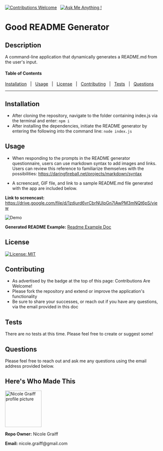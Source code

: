 
[![Contributions Welcome](https://img.shields.io/badge/Contributions-Welcome-green.svg)](https://github.com/keycole)&nbsp;&nbsp;&nbsp;[![Ask Me Anything !](https://img.shields.io/badge/Ask%20me-anything-1abc9c.svg)](mailto:nicole.graiff@gmail.com)

# Good README Generator

## Description
A command-line application that dynamically generates a README.md from the user's input.

#### Table of Contents

[Installation](#installation)&nbsp;&nbsp;&nbsp;|&nbsp;&nbsp;&nbsp;[Usage](#usage)&nbsp;&nbsp;&nbsp;|&nbsp;&nbsp;&nbsp;[License](#license)&nbsp;&nbsp;&nbsp;|&nbsp;&nbsp;&nbsp;[Contributing](#contributing)&nbsp;&nbsp;&nbsp;|&nbsp;&nbsp;&nbsp;[Tests](#tests)&nbsp;&nbsp;&nbsp;|&nbsp;&nbsp;&nbsp;[Questions](#questions)

---

## Installation
- After cloning the repository, navigate to the folder containing index.js via the terminal and enter: ```npm i``` 
- After installing the dependencies, initiate the README generator by entering the following into the command line: ```node index.js```  


## Usage
- When responding to the prompts in the README generator questionnaire, users can use markdown syntax to add images and links. Users can review this reference to familiarize themselves with the possibilities: https://daringfireball.net/projects/markdown/syntax

- A screencast, GIF file, and link to a sample README.md file generated with the app are included below.

**Link to screencast:** https://drive.google.com/file/d/1zdjurd6vrCbrNUlpGn7IAwPM3mNQt6pS/view

![Demo](assets/readmeImages/readmeGeneratorDemo.gif) 

**Generated README Example:** <a href="readmeExample.md" width="600px">Readme Example Doc</a>


## License
[![License: MIT](https://img.shields.io/badge/License-MIT-yellow.svg)](https://opensource.org/licenses/MIT)


## Contributing
- As advertised by the badge at the top of this page: Contributions Are Welcome!
- Please fork the repository and extend or improve the application's functionality
- Be sure to share your successes, or reach out if you have any questions, via the email provided in this doc

## Tests
There are no tests at this time. Please feel free to create or suggest some!

## Questions
Please feel free to reach out and ask me any questions using the email address provided below. 


## Here's Who Made This
<div><img src='https://avatars1.githubusercontent.com/u/18411209?v=4' alt='Nicole Graiff profile picture' width='120'><div><p><b>Repo Owner:</b> Nicole Graiff</p></div><div><p><b>Email:</b> nicole.graiff@gmail.com</p></div></div>
